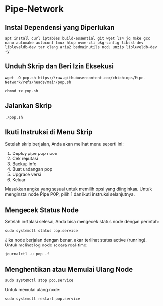 # Pipe-Network

## Instal Dependensi yang Diperlukan
```
apt install curl iptables build-essential git wget lz4 jq make gcc nano automake autoconf tmux htop nvme-cli pkg-config libssl-dev libleveldb-dev tar clang aria2 bsdmainutils ncdu unzip libleveldb-dev -y
```
## Unduh Skrip dan Beri Izin Eksekusi

```
wget -O pop.sh https://raw.githubusercontent.com/chichiops/Pipe-Network/refs/heads/main/pop.sh
```
```
chmod +x pop.sh
```
##  Jalankan Skrip
```
./pop.sh 
```
## Ikuti Instruksi di Menu Skrip
Setelah skrip berjalan, Anda akan melihat menu seperti ini:
1. Deploy pipe pop node
2. Cek reputasi
3. Backup info
4. Buat undangan pop
5. Upgrade versi
6. Keluar

Masukkan angka yang sesuai untuk memilih opsi yang diinginkan. Untuk menginstal node Pipe POP, pilih 1 dan ikuti instruksi selanjutnya.

## Mengecek Status Node 
Setelah instalasi selesai, Anda bisa mengecek status node dengan perintah:
```
sudo systemctl status pop.service
```
Jika node berjalan dengan benar, akan terlihat status active (running). Untuk melihat log node secara real-time:
```
journalctl -u pop -f
```
## Menghentikan atau Memulai Ulang Node
```
sudo systemctl stop pop.service
```
Untuk memulai ulang node:
```
sudo systemctl restart pop.service
```
